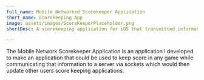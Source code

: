 ```yaml
---
full_name: Mobile Networked Scorekeeper Application
short_name: Scorekeeping App
image: assets/images/ScoreKeeperPlaceholder.png
shortDesc: A scorekeeping application for iOS that transmitted information over the network to other users via sockets.

---
```


The Mobile Network Scorekeeper Application is an application I developed to make an application that could be used to keep score in any game while communicating that information to a server via sockets which would then update other users score keeping applications.